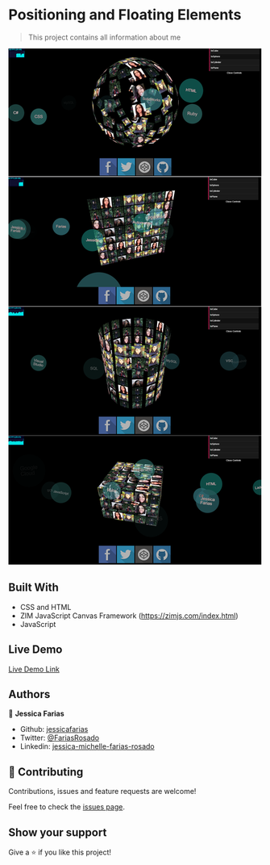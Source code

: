 # Positioning and Floating Elements

> This project contains all information about me

![screenshot](/assets/screens/screenshot.png)

## Built With

- CSS and HTML
- ZIM JavaScript Canvas Framework (https://zimjs.com/index.html)
- JavaScript

## Live Demo

[Live Demo Link](http://jessicafarias.dx.am/)

## Authors

👤 **Jessica Farias**

- Github: [jessicafarias](https://github.com/jessicafarias)
- Twitter: [@FariasRosado](https://twitter.com/FariasRosado)
- Linkedin: [jessica-michelle-farias-rosado](https://www.linkedin.com/in/jessica-michelle-farias-rosado/)

## 🤝 Contributing

Contributions, issues and feature requests are welcome!

Feel free to check the [issues page](issues/).

## Show your support

Give a ⭐️ if you like this project!
